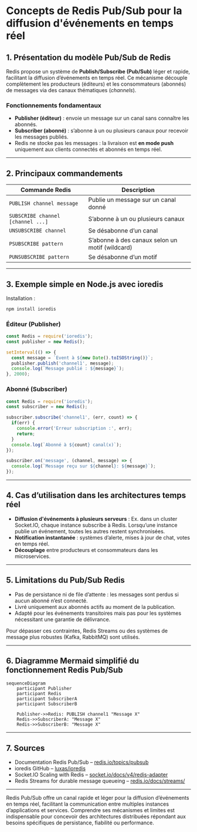 # Concepts de Redis Pub/Sub pour la diffusion d'événements en temps réel

## 1. Présentation du modèle Pub/Sub de Redis

Redis propose un système de **Publish/Subscribe (Pub/Sub)** léger et rapide, facilitant la diffusion d’événements en temps réel. Ce mécanisme découple complètement les producteurs (éditeurs) et les consommateurs (abonnés) de messages via des canaux thématiques (*channels*).

### Fonctionnements fondamentaux

- **Publisher (éditeur)** : envoie un message sur un canal sans connaître les abonnés.
- **Subscriber (abonné)** : s’abonne à un ou plusieurs canaux pour recevoir les messages publiés.
- Redis ne stocke pas les messages : la livraison est **en mode push** uniquement aux clients connectés et abonnés en temps réel.
  
---

## 2. Principaux commandements

| Commande Redis  | Description                             |
|-----------------|---------------------------------------|
| `PUBLISH channel message` | Publie un message sur un canal donné          |
| `SUBSCRIBE channel [channel ...]` | S’abonne à un ou plusieurs canaux               |
| `UNSUBSCRIBE channel` | Se désabonne d’un canal                             |
| `PSUBSCRIBE pattern` | S’abonne à des canaux selon un motif (wildcard)     |
| `PUNSUBSCRIBE pattern` | Se désabonne d’un motif                               |

---

## 3. Exemple simple en Node.js avec ioredis

Installation :

```bash
npm install ioredis
```

### Éditeur (Publisher)

```javascript
const Redis = require('ioredis');
const publisher = new Redis();

setInterval(() => {
  const message = `Event à ${new Date().toISOString()}`;
  publisher.publish('channel1', message);
  console.log(`Message publié : ${message}`);
}, 2000);
```

### Abonné (Subscriber)

```javascript
const Redis = require('ioredis');
const subscriber = new Redis();

subscriber.subscribe('channel1', (err, count) => {
  if(err) {
    console.error('Erreur subscription :', err);
    return;
  }
  console.log(`Abonné à ${count} canal(x)`);
});

subscriber.on('message', (channel, message) => {
  console.log(`Message reçu sur ${channel}: ${message}`);
});
```

---

## 4. Cas d’utilisation dans les architectures temps réel

- **Diffusion d'événements à plusieurs serveurs** : Ex. dans un cluster Socket.IO, chaque instance subscribe à Redis. Lorsqu’une instance publie un événement, toutes les autres restent synchronisées.
- **Notification instantanée** : systèmes d’alerte, mises à jour de chat, votes en temps réel.
- **Découplage** entre producteurs et consommateurs dans les microservices.

---

## 5. Limitations du Pub/Sub Redis

- Pas de persistance ni de file d’attente : les messages sont perdus si aucun abonné n’est connecté.
- Livré uniquement aux abonnés actifs au moment de la publication.
- Adapté pour les événements transitoires mais pas pour les systèmes nécessitant une garantie de délivrance.

Pour dépasser ces contraintes, Redis Streams ou des systèmes de message plus robustes (Kafka, RabbitMQ) sont utilisés.

---

## 6. Diagramme Mermaid simplifié du fonctionnement Redis Pub/Sub

```mermaid
sequenceDiagram
    participant Publisher
    participant Redis
    participant SubscriberA
    participant SubscriberB

    Publisher->>Redis: PUBLISH channel1 "Message X"
    Redis->>SubscriberA: "Message X"
    Redis->>SubscriberB: "Message X"
```

---

## 7. Sources

- Documentation Redis Pub/Sub – [redis.io/topics/pubsub](https://redis.io/docs/manual/pubsub/)  
- ioredis GitHub – [luxas/ioredis](https://github.com/luin/ioredis#readme)  
- Socket.IO Scaling with Redis – [socket.io/docs/v4/redis-adapter](https://socket.io/docs/v4/redis-adapter/)  
- Redis Streams for durable message queueing – [redis.io/docs/streams/](https://redis.io/docs/data-types/streams/)

---

Redis Pub/Sub offre un canal rapide et léger pour la diffusion d’événements en temps réel, facilitant la communication entre multiples instances d’applications et services. Comprendre ses mécanismes et limites est indispensable pour concevoir des architectures distribuées répondant aux besoins spécifiques de persistance, fiabilité ou performance.